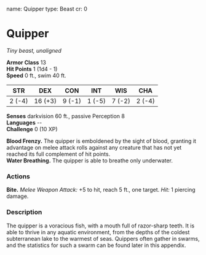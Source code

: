 name: Quipper
type: Beast
cr: 0

# Quipper 
_Tiny beast, unaligned_

**Armor Class** 13    
**Hit Points** 1 (1d4 - 1)    
**Speed** 0 ft., swim 40 ft. 

| STR     | DEX     | CON     | INT     | WIS     | CHA     |
|---------|---------|---------|---------|---------|---------|
| 2 (-4)  | 16 (+3) | 9 (-1)  | 1 (-5)  | 7 (-2)  | 2 (-4)  |  

**Senses** darkvision 60 ft., passive Perception 8    
**Languages** --    
**Challenge** 0 (10 XP) 

**Blood Frenzy.** The quipper is emboldened by the sight of blood, granting it advantage on melee attack rolls against any creature that has not yet reached its full complement of hit points.    
**Water Breathing.** The quipper is able to breathe only underwater. 

### Actions    
**Bite.** _Melee Weapon Attack:_ +5 to hit, reach 5 ft., one target. _Hit:_ 1 piercing damage. 

### Description
The quipper is a voracious fish, with a mouth full of razor-sharp teeth. It is able to thrive in any aquatic environment, from the depths of the coldest subterranean lake to the warmest of seas. Quippers often gather in swarms, and the statistics for such a swarm can be found later in this appendix.